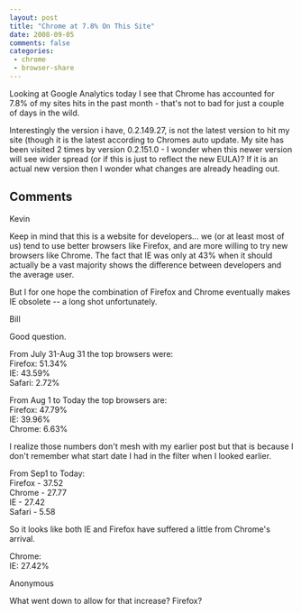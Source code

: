 ```yaml
---
layout: post
title: "Chrome at 7.8% On This Site"
date: 2008-09-05
comments: false
categories:
 - chrome
 - browser-share
---
```

Looking at Google Analytics today I see that Chrome has accounted for 7.8% of
my sites hits in the past month - that's not to bad for just a couple of days
in the wild.  
  
Interestingly the version i have, 0.2.149.27, is not the latest version to hit
my site (though it is the latest according to Chromes auto update. My site has
been visited 2 times by version 0.2.151.0 - I wonder when this newer version
will see wider spread (or if this is just to reflect the new EULA)? If it is
an actual new version then I wonder what changes are already heading out.

## Comments

Kevin

Keep in mind that this is a website for developers... we (or at least most of
us) tend to use better browsers like Firefox, and are more willing to try new
browsers like Chrome. The fact that IE was only at 43% when it should actually
be a vast majority shows the difference between developers and the average
user.  
  
But I for one hope the combination of Firefox and Chrome eventually makes IE
obsolete -- a long shot unfortunately.

Bill

Good question.  
  
From July 31-Aug 31 the top browsers were:  
Firefox: 51.34%  
IE: 43.59%  
Safari: 2.72%  
  
From Aug 1 to Today the top browsers are:  
Firefox: 47.79%  
IE: 39.96%  
Chrome: 6.63%  
  
I realize those numbers don't mesh with my earlier post but that is because I
don't remember what start date I had in the filter when I looked earlier.  
  
From Sep1 to Today:  
Firefox - 37.52  
Chrome - 27.77  
IE - 27.42  
Safari - 5.58  
  
So it looks like both IE and Firefox have suffered a little from Chrome's
arrival.  
  
Chrome:  
IE: 27.42%

Anonymous

What went down to allow for that increase? Firefox?

